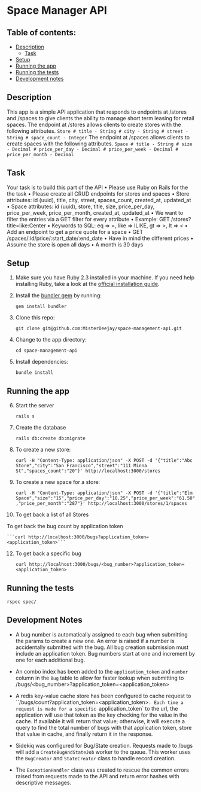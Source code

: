 # Space Manager API

## Table of contents:

* [Description](./README.md#description)
  * [Task](./README.md#task)
* [Setup](./README.md#setup)
* [Running the app](./README.md#running-the-app)
* [Running the tests](./README.md#running-the-tests)
* [Development notes](./README.md#development-notes)

## Description

This app is a simple API application that responds to endpoints at /stores and /spaces to give clients the ability to manage short term leasing for retail spaces. The endpoint at /stores allows clients to create stores with the following attributes.
    ```
    Store
    # title - String
    # city - String
    # street - String
    # space_count - Integer
    ```
The endpoint at /spaces allows clients to create spaces with the following attributes.
    ```
    Space
    # title - String
    # size - Decimal
    # price_per_day - Decimal
    # price_per_week - Decimal
    # price_per_month - Decimal
    ```

## Task

Your task is to build this part of the API
• Please use Ruby on Rails for the the task
• Please create all CRUD endpoints for stores and spaces
• Store attributes: id (uuid), title, city, street, spaces_count, created_at, updated_at
• Space attributes: id (uuid), store, title, size, price_per_day, price_per_week, price_per_month, created_at, updated_at
• We want to filter the entries via a GET filter for every attribute
• Example: GET /stores?title=like:Center
• Keywords to SQL: eq => =, like => ILIKE, gt => >, lt => <
• Add an endpoint to get a price quote for a space
• GET /spaces/:id/price/:start_date/:end_date
• Have in mind the different prices
• Assume the store is open all days
• A month is 30 days

## Setup

1. Make sure you have Ruby 2.3 installed in your machine. If you need help installing Ruby, take a look at the [official installation guide](https://www.ruby-lang.org/en/documentation/installation/).

2. Install the [bundler gem](http://bundler.io/) by running:

    ```gem install bundler```

3. Clone this repo:

    ```git clone git@github.com:MisterDeejay/space-management-api.git```

4. Change to the app directory:

    ```cd space-management-api```

5. Install dependencies:

    ```bundle install```

## Running the app

6. Start the server

    ```rails s```

7. Create the database

    ```rails db:create db:migrate```

10. To create a new store:

    ```curl -H "Content-Type: application/json" -X POST -d '{"title":"Abc Store","city":"San Francisco","street":"111 Minna St","spaces_count":"20"}' http://localhost:3000/stores```

11. To create a new space for a store:

    ```curl -H "Content-Type: application/json" -X POST -d '{"title":"Elm Space","size":"15","price_per_day":"10.25","price_per_week":"61.50","price_per_month":"287"}' http://localhost:3000/stores/1/spaces```

12. To get back a list of all Stores

To get back the bug count by application token

    ```curl http://localhost:3000/bugs?application_token=<application_token>```

12. To get back a specific bug

    ```curl http://localhost:3000/bugs/<bug_number>?application_token=<application_token>```

## Running the tests

    rspec spec/

## Development Notes

* A bug number is automatically assigned to each bug when submitting the params to create a new one. An error is raised if a number is accidentally submitted with the bug. All bug creation submission must include an application token. Bug numbers start at one and increment by one for each additional bug.

* An combo index has been added to the `application_token` and `number` column in the `Bug` table to allow for faster lookup when submitting to /bugs/<bug_number>?application_token=<application_token>

* A redis key-value cache store has been configured to cache request to ``/bugs/count?application_token=<application_token>`. Each time a request is made for a specific `application_token` to the url, the application will use that token as the key checking for the value in the cache. If available it will return that value; otherwise, it will execute a query to find the total number of bugs with that application token, store that value in cache, and finally return it in the response.

* Sidekiq was configured for Bug/State creation. Requests made to /bugs will add a `CreateBugAndStateJob` worker to the queue. This worker uses the `BugCreator` and `StateCreator` class to handle record creation.

* The `ExceptionHandler` class was created to rescue the common errors raised from requests made to the API and return error hashes with descriptive messages.
